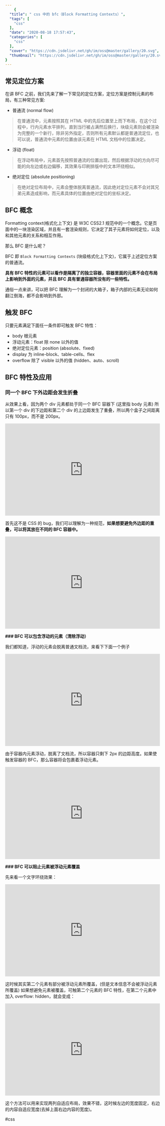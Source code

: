 ```yaml
---
    {
  "title": " css 中的 bfc（Block Formatting Contexts）",
  "tags": [
    "css"
  ],
  "date": "2020-08-18 17:57:43",
  "categories": [
    "css"
  ],
  "cover": "https://cdn.jsdelivr.net/gh/im/oss@master/gallery/20.svg",
  "thumbnail": "https://cdn.jsdelivr.net/gh/im/oss@master/gallery/20.svg"
}
---
```

    

## 常见定位方案
在讲 BFC 之前，我们先来了解一下常见的定位方案，定位方案是控制元素的布局，有三种常见方案:

* 普通流 (normal flow)

> 在普通流中，元素按照其在 HTML 中的先后位置至上而下布局，在这个过程中，行内元素水平排列，直到当行被占满然后换行，块级元素则会被渲染为完整的一个新行，除非另外指定，否则所有元素默认都是普通流定位，也可以说，普通流中元素的位置由该元素在 HTML 文档中的位置决定。    
<!--more-->
* 浮动 (float)

> 在浮动布局中，元素首先按照普通流的位置出现，然后根据浮动的方向尽可能的向左边或右边偏移，其效果与印刷排版中的文本环绕相似。    

* 绝对定位 (absolute positioning)

> 在绝对定位布局中，元素会整体脱离普通流，因此绝对定位元素不会对其兄弟元素造成影响，而元素具体的位置由绝对定位的坐标决定。    

## BFC 概念
Formatting context(格式化上下文) 是 W3C CSS2.1 规范中的一个概念。它是页面中的一块渲染区域，并且有一套渲染规则，它决定了其子元素将如何定位，以及和其他元素的关系和相互作用。

那么 BFC 是什么呢？

BFC 即 `Block Formatting Contexts` (块级格式化上下文)，它属于上述定位方案的普通流。

**具有 BFC 特性的元素可以看作是隔离了的独立容器，容器里面的元素不会在布局上影响到外面的元素，并且 BFC 具有普通容器所没有的一些特性。**

通俗一点来讲，可以把 BFC 理解为一个封闭的大箱子，箱子内部的元素无论如何翻江倒海，都不会影响到外部。

## 触发 BFC
只要元素满足下面任一条件即可触发 BFC 特性：

* body 根元素
* 浮动元素：float 除 none 以外的值
* 绝对定位元素：position (absolute、fixed)
* display 为 inline-block、table-cells、flex
* overflow 除了 visible 以外的值 (hidden、auto、scroll)

## BFC 特性及应用

### 同一个 BFC 下外边距会发生折叠

从效果上看，因为两个 div 元素都处于同一个 BFC 容器下 (这里指 body 元素) 所以第一个 div 的下边距和第二个 div 的上边距发生了重叠，所以两个盒子之间距离只有 100px，而不是 200px。

<iframe height="300" style="width: 100%;" scrolling="no" title="BFC边距重叠1" src="https://codepen.io/tangxiaomi/embed/odgNqg?height=300&theme-id=37757&default-tab=result" frameborder="no" allowtransparency="true" allowfullscreen="true">
  See the Pen <a href='https://codepen.io/tangxiaomi/pen/odgNqg'>BFC边距重叠1</a> by 糖小米 .
  (<a href='https://codepen.io/tangxiaomi'>@tangxiaomi</a>) on <a href='https://codepen.io'>CodePen</a>.
</iframe>

首先这不是 CSS 的 bug，我们可以理解为一种规范，**如果想要避免外边距的重叠，可以将其放在不同的 BFC 容器中。**

<iframe height="300" style="width: 100%;" scrolling="no" title="BFC边距重叠2" src="https://codepen.io/tangxiaomi/embed/RyNwJR?height=300&theme-id=37757&default-tab=result" frameborder="no" allowtransparency="true" allowfullscreen="true">
  See the Pen <a href='https://codepen.io/tangxiaomi/pen/RyNwJR'>BFC边距重叠2</a> by 糖小米 .
  (<a href='https://codepen.io/tangxiaomi'>@tangxiaomi</a>) on <a href='https://codepen.io'>CodePen</a>.
</iframe>

**### BFC 可以包含浮动的元素（清除浮动）**

我们都知道，浮动的元素会脱离普通文档流，来看下下面一个例子

<iframe height="300" style="width: 100%;" scrolling="no" title="BFC浮动1" src="https://codepen.io/tangxiaomi/embed/LmEYXV?height=300&theme-id=37757&default-tab=result" frameborder="no" allowtransparency="true" allowfullscreen="true">
  See the Pen <a href='https://codepen.io/tangxiaomi/pen/LmEYXV'>BFC浮动1</a> by 糖小米 .
  (<a href='https://codepen.io/tangxiaomi'>@tangxiaomi</a>) on <a href='https://codepen.io'>CodePen</a>.
</iframe>

由于容器内元素浮动，脱离了文档流，所以容器只剩下 2px 的边距高度。如果使触发容器的 BFC，那么容器将会包裹着浮动元素。

<iframe height="300" style="width: 100%;" scrolling="no" title="BFC浮动2" src="https://codepen.io/tangxiaomi/embed/NMPWJY?height=300&theme-id=37757&default-tab=result" frameborder="no" allowtransparency="true" allowfullscreen="true">
  See the Pen <a href='https://codepen.io/tangxiaomi/pen/NMPWJY'>BFC浮动2</a> by 糖小米 .
  (<a href='https://codepen.io/tangxiaomi'>@tangxiaomi</a>) on <a href='https://codepen.io'>CodePen</a>.
</iframe>

**### BFC 可以阻止元素被浮动元素覆盖**

先来看一个文字环绕效果：

<iframe height="300" style="width: 100%;" scrolling="no" title="BFC浮动覆盖1" src="https://codepen.io/tangxiaomi/embed/GdgRLm?height=300&theme-id=37757&default-tab=result" frameborder="no" allowtransparency="true" allowfullscreen="true">
  See the Pen <a href='https://codepen.io/tangxiaomi/pen/GdgRLm'>BFC浮动覆盖1</a> by 糖小米 .
  (<a href='https://codepen.io/tangxiaomi'>@tangxiaomi</a>) on <a href='https://codepen.io'>CodePen</a>.
</iframe>

这时候其实第二个元素有部分被浮动元素所覆盖，(但是文本信息不会被浮动元素所覆盖) 如果想避免元素被覆盖，可触第二个元素的 BFC 特性，在第二个元素中加入 overflow: hidden，就会变成：



<iframe height="300" style="width: 100%;" scrolling="no" title="BFC浮动覆盖2" src="https://codepen.io/tangxiaomi/embed/bMNGJL?height=300&theme-id=37757&default-tab=result" frameborder="no" allowtransparency="true" allowfullscreen="true">
  See the Pen <a href='https://codepen.io/tangxiaomi/pen/bMNGJL'>BFC浮动覆盖2</a> by 糖小米 .
  (<a href='https://codepen.io/tangxiaomi'>@tangxiaomi</a>) on <a href='https://codepen.io'>CodePen</a>.
</iframe>



这个方法可以用来实现两列自适应布局，效果不错，这时候左边的宽度固定，右边的内容自适应宽度(去掉上面右边内容的宽度)。


#css